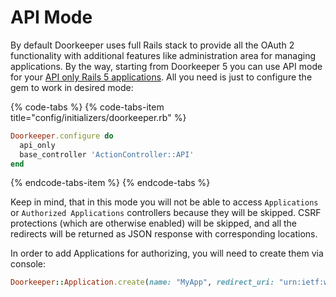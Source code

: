 # API Mode

By default Doorkeeper uses full Rails stack to provide all the OAuth 2 functionality with additional features like administration area for managing applications. By the way, starting from Doorkeeper 5 you can use API mode for your [API only Rails 5 applications](http://edgeguides.rubyonrails.org/api_app.html). All you need is just to configure the gem to work in desired mode:

{% code-tabs %}
{% code-tabs-item title="config/initializers/doorkeeper.rb" %}
```ruby
Doorkeeper.configure do
  api_only
  base_controller 'ActionController::API'
end
```
{% endcode-tabs-item %}
{% endcode-tabs %}

Keep in mind, that in this mode you will not be able to access `Applications` or `Authorized Applications` controllers because they will be skipped. CSRF protections \(which are otherwise enabled\) will be skipped, and all the redirects will be returned as JSON response with corresponding locations.

In order to add Applications for authorizing, you will need to create them via console:

```ruby
Doorkeeper::Application.create(name: "MyApp", redirect_uri: "urn:ietf:wg:oauth:2.0:oob", scopes: ["read", "write"])
```
